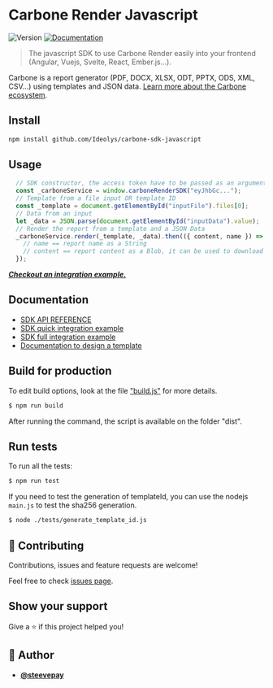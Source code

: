 # Carbone Render Javascript
![Version](https://img.shields.io/badge/version-1.0.0-blue.svg?cacheSeconds=2592000)
[![Documentation](https://img.shields.io/badge/documentation-yes-brightgreen.svg)](https://carbone.io/api-reference.html#carbone-sdk-javascript)

> The javascript SDK to use Carbone Render easily into your frontend (Angular, Vuejs, Svelte, React, Ember.js...).

Carbone is a report generator (PDF, DOCX, XLSX, ODT, PPTX, ODS, XML, CSV...) using templates and JSON data.
[Learn more about the Carbone ecosystem](https://carbone.io/documentation.html).

## Install

```sh
npm install github.com/Ideolys/carbone-sdk-javascript
```

## Usage

```js
  // SDK constructor, the access token have to be passed as an argument to carboneRenderSDK
  const _carboneService = window.carboneRenderSDK("eyJhbGc...");
  // Template from a file input OR template ID
  const _template = document.getElementById("inputFile").files[0];
  // Data from an input
  let _data = JSON.parse(document.getElementById("inputData").value);
  // Render the report from a template and a JSON Data
  _carboneService.render(_template, _data).then(({ content, name }) => {
    // name == report name as a String
    // content == report content as a Blob, it can be used to download the file
  });
```
***[Checkout an integration example.](./doc/index.render.example.html)***

## Documentation

- [SDK API REFERENCE](./doc/API-REFERENCE.md)
- [SDK quick integration example](./doc/index.render.example.html)
- [SDK full integration example](./doc/index.full.example.html)
- [Documentation to design a template](https://carbone.io/documentation.html#building-a-template)

## Build for production

To edit build options, look at the file ["build.js"](./bin/build.js) for more details.

```bash
$ npm run build
```

After running the command, the script is available on the folder "dist".

## Run tests
To run all the tests:
```bash
$ npm run test
```
If you need to test the generation of templateId, you can use the nodejs `main.js` to test the sha256 generation.
```bash
$ node ./tests/generate_template_id.js
```

## 🤝 Contributing

Contributions, issues and feature requests are welcome!

Feel free to check [issues page](https://github.com/Ideolys/carbone-sdk-js/issues).

## Show your support

Give a ⭐️ if this project helped you!

## 👤 Author

- [**@steevepay**](https://github.com/steevepay)